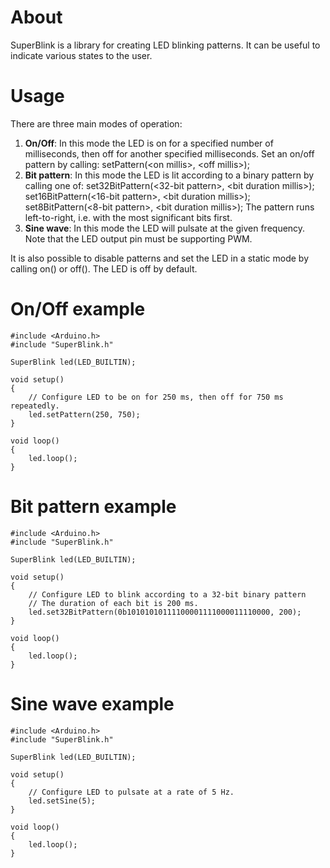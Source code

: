 # About
SuperBlink is a library for creating LED blinking patterns.
It can be useful to indicate various states to the user.

# Usage
There are three main modes of operation:

1. **On/Off**: In this mode the LED is on for a specified number of 
milliseconds, then off for another specified milliseconds. Set an on/off 
pattern by calling:
        setPattern(\<on millis\>, \<off millis\>);
2. **Bit pattern**: In this mode the LED is lit according to a binary pattern
by calling one of:
        set32BitPattern(\<32-bit pattern\>, \<bit duration millis\>);
        set16BitPattern(\<16-bit pattern\>, \<bit duration millis\>);
        set8BitPattern(\<8-bit pattern\>, \<bit duration millis\>);
The pattern runs left-to-right, i.e. with the most significant bits first.
3. **Sine wave**: In this mode the LED will pulsate at the given frequency. 
Note that the LED output pin must be supporting PWM.


It is also possible to disable patterns and set the LED in a static mode by calling on() or off(). The LED is off by default.


On/Off example
==============
    #include <Arduino.h>
    #include "SuperBlink.h"
    
    SuperBlink led(LED_BUILTIN);
    
    void setup() 
    {
        // Configure LED to be on for 250 ms, then off for 750 ms repeatedly.
        led.setPattern(250, 750);
    }
    
    void loop()
    {
        led.loop();
    }

Bit pattern example
===================
    #include <Arduino.h>
    #include "SuperBlink.h"
    
    SuperBlink led(LED_BUILTIN);
    
    void setup() 
    {
        // Configure LED to blink according to a 32-bit binary pattern
        // The duration of each bit is 200 ms.
        led.set32BitPattern(0b10101010111100001111000011110000, 200);
    }
    
    void loop()
    {
        led.loop();
    }

Sine wave example
=================
    #include <Arduino.h>
    #include "SuperBlink.h"

    SuperBlink led(LED_BUILTIN);

    void setup() 
    {
        // Configure LED to pulsate at a rate of 5 Hz.
        led.setSine(5);
    }

    void loop()
    {
        led.loop();
    }
